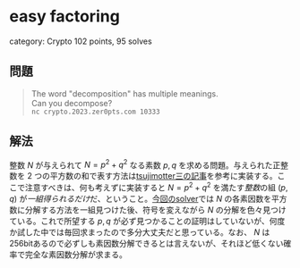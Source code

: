# easy factoring
category: Crypto
102 points, 95 solves

## 問題
> The word "decomposition" has multiple meanings.  
> Can you decompose?  
> `nc crypto.2023.zer0pts.com 10333`

## 解法
整数 $N$ が与えられて $N=p^2+q^2$ なる素数 $p,q$ を求める問題。与えられた正整数を $2$ つの平方数の和で表す方法は[tsujimotter三の記事](https://tsujimotter.hatenablog.com/entry/fermat-descent)を参考に実装する。ここで注意すべきは、何も考えずに実装すると $N=p^2+q^2$ を満たす*整数*の組 $(p,q)$ が*一組得られるだけ*だ、ということ。[今回のsolver](https://github.com/mathphilia/CTFs/blob/main/zer0pts_CTF_2023/easy_factoring/solver.py)では $N$ の各素因数を平方数に分解する方法を一組見つけた後、符号を変えながら $N$ の分解を色々見つけている。これで所望する $p,q$ が必ず見つかることの証明はしていないが、何度か試した中では毎回求まったので多分大丈夫だと思っている。なお、 $N$ は256bitあるので必ずしも素因数分解できるとは言えないが、それほど低くない確率で完全な素因数分解が求まる。
